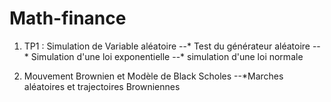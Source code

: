 # Math-finance
1. TP1 : Simulation de Variable aléatoire
--* Test du générateur aléatoire
--* Simulation d'une loi exponentielle
--* simulation d'une loi normale

2. Mouvement Brownien et Modèle de Black Scholes
--*Marches aléatoires et trajectoires Browniennes

